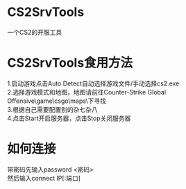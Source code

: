 # CS2SrvTools
一个CS2的开服工具
# CS2SrvTools食用方法
1.启动游戏点击Auto Detect自动选择游戏文件/手动选择cs2.exe <br>
2.选择游戏模式和地图，地图请前往Counter-Strike Global Offensive\game\csgo\maps\下寻找 <br>
3.根据自己需要配置别的杂七杂八 <br>
4.点击Start开启服务器，点击Stop关闭服务器 <br>
# 如何连接
带密码先输入password <密码> <br>
然后输入connect IP[:端口] <br>
